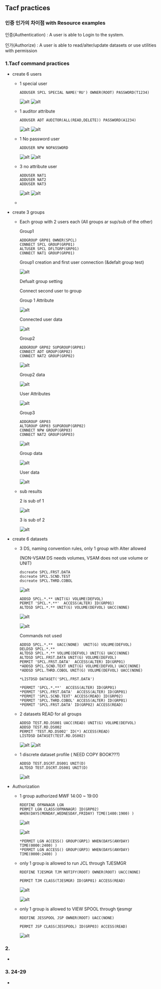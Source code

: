 ## Tacf practices

### 인증 인가의 차이점 with Resource examples

인증(Authentication) : A user is able to Login to the system.

인가(Authorize) : A user is able to read/alter/update datasets or use utilities with permission


### 1.Tacf command practices

- create 6 users
  
  - 1 special user 
    
        ADDUSER SPCL SPECIAL NAME('RU') OWNER(ROOT) PASSWORD(T1234)
        
    ![alt](images2/createuser1.PNG)
    ![alt](images2/listuser1.PNG)
    
  - 1 auditor attribute
    
        ADDUSER ADT AUDITOR(ALL(READ,DELETE)) PASSWORD(A1234)

    ![alt](images2/createuser2.PNG)
    ![alt](images2/listuser2.PNG)
    
  - 1 No password user
    
        ADDUSER NPW NOPASSWORD 

    ![alt](images2/createuser3.PNG)
    ![alt](images2/listuser3.PNG)
        
    
  - 3 no attribute user
    
        ADDUSER NAT1 
        ADDUSER NAT2
        ADDUSER NAT3

    ![alt](images2/createuser456.PNG)
    ![alt](images2/listuser4.PNG)

  - 
    

- create 3 groups

  - Each group with 2 users each (All groups ar sup/sub of the other)
    
    Group1
    
        ADDGROUP GRP01 OWNER(SPCL)
        CONNECT SPCL GROUP(GRP01)
        ALTUSER SPCL DFLTGRP(GRP01)
        CONNECT NAT1 GROUP(GRP01)
    
    Group1 creation and first user connection (&defalt group test)
    
    ![alt](images2/creategroup1.PNG)  
    
    Defualt group setting
    
    Connect second user to group
    
    Group 1 Attribute
    
    ![alt](images2/creategroup1-2.PNG)
    
    Connected user data 
    
    ![alt](images2/creategroup1-3.PNG)

    Group2
    
        ADDGROUP GRP02 SUPGROUP(GRP01)
        CONNECT ADT GROUP(GRP02)
        CONNECT NAT2 GROUP(GRP02)
    
    ![alt](images2/creategroup2.PNG)
  
    Group2 data

    ![alt](images2/creategroup2-1.PNG)
  
    User Attributes

    ![alt](images2/creategroup2-2.PNG)
    
    Group3
    
        ADDGROUP GRP03
        ALTGROUP GRP03 SUPGROUP(GRP02)
        CONNECT NPW GROUP(GRP03)
        CONNECT NAT2 GROUP(GRP03)

    ![alt](images2/creategroup3.PNG)
  
    Group data
    
    ![alt](images2/creategroup3-1.PNG)
    
    User data
    
    ![alt](images2/creategroup3-2.PNG)
  
  - sub results
    
    2 is sub of 1    

    ![alt](images2/creategroup%20sub1.PNG)

    3 is sub of 2  
    
    ![alt](images2/creategroup%20sub2.PNG)

- create 6 datasets

  - 3 DS, naming convention rules, only 1 group with Alter allowed
  
    (NON-VSAM DS needs volumes, VSAM does not use volume or UNIT)
        
        dscreate SPCL.FRST.DATA
        dscreate SPCL.SCND.TEST
        dscreate SPCL.THRD.COBOL
    
    ![alt](images2/createDS.PNG)
    
        ADDSD SPCL.*.** UNIT(G) VOLUME(DEFVOL) 
        PERMIT 'SPCL.*.**'  ACCESS(ALTER) ID(GRP01)
        ALTDSD SPCL.*.** UNIT(G) VOLUME(DEFVOL) UACC(NONE)
    
    ![alt](images2/createDSprof1.PNG)

    ![alt](images2/createDSprof1-1.PNG)
        
    Commands not used
        
        ADDSD SPCL.*.**  UACC(NONE)  UNIT(G) VOLUME(DEFVOL)
        DELDSD SPCL.*.**
        ALTDSD SPCL.*.** VOLUME(DEFVOL) UNIT(G) UACC(NONE)
        ALTDSD SPCL.FRST.DATA UNIT(G) VOLUME(DEFVOL) 
        PERMIT 'SPCL.FRST.DATA'  ACCESS(ALTER) ID(GRP01)
        *ADDSD SPCL.SCND.TEXT UNIT(G) VOLUME(DEFVOL) UACC(NONE)
        *ADDSD SPCL.THRD.COBOL UNIT(G) VOLUME(DEFVOL) UACC(NONE)
        
        *LISTDSD DATASET('SPCL.FRST.DATA')

        *PERMIT 'SPCL.*.**'  ACCESS(ALTER) ID(GRP01)
        *PERMIT 'SPCL.FRST.DATA'  ACCESS(ALTER) ID(GRP01)
        *PERMIT 'SPCL.SCND.TEXT' ACCESS(READ) ID(GRP02) 
        *PERMIT 'SPCL.THRD.COBOL' ACCESS(ALTER) ID(GRP01)
        *PERMIT 'SPCL.FRST.DATA' ID(GRP02) ACCESS(READ)
  
  - 2 datasets READ for all groups

        ADDSD TEST.RD.DS001 UACC(READ) UNIT(G) VOLUME(DEFVOL)
        ADDSD TEST.RD.DS002
        PERMIT 'TEST.RD.DS002' ID(*) ACCESS(READ)
        LISTDSD DATASET(TEST.RD.DS002)
        
      ![alt](images2/createDS2.PNG)
      ![alt](images2/createDSprof2.PNG)
        
    
  - 1 discrete dataset profile ( NEED COPY BOOK???)

        ADDSD TEST.DSCRT.DS001 UNIT(D)
        ALTDSD TEST.DSCRT.DS001 UNIT(D)

     ![alt](images2/createDS3.PNG)


    

- Authorization 

  - 1 group authorized MWF 14:00 ~ 19:00
        
        RDEFINE OFMANAGR LGN 
        PERMIT LGN CLASS(OFMANAGR) ID(GRP02) WHEN(DAYS(MONDAY,WEDNESDAY,FRIDAY) TIME(1400:1900) )
        
      ![alt](images2/AUTH1.PNG)

      ![alt](images2/AUTH1-1.PNG)

        *PERMIT LGN ACCESS() GROUP(GRP1) WHEN(DAYS(ANYDAY) TIME(0000:2400) )
        *PERMIT LGN ACCESS() GROUP(GRP3) WHEN(DAYS(ANYDAY) TIME(0000:2400) )
  
    
  - only 1 group is allowed to run JCL through TJESMGR

        RDEFINE TJESMGR TJM NOTIFY(ROOT) OWNER(ROOT) UACC(NONE)

        PERMIT TJM CLASS(TJESMGR) ID(GRP01) ACCESS(READ)

    ![alt](images2/AUTH2.PNG)    

    ![alt](images2/AUTH2-1.PNG)  

  - only 1 group is allowed to VIEW SPOOL through tjesmgr
    
        RDEFINE JESSPOOL JSP OWNER(ROOT) UACC(NONE)
    
        PERMIT JSP CLASS(JESSPOOL) ID(GRP03) ACCESS(READ)

    ![alt](images2/AUTH3.PNG)



### 2. 

- 


### 3.  24-29

- 








